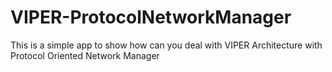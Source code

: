 # VIPER-ProtocolNetworkManager
This is a simple app to show how can you deal with VIPER Architecture with Protocol Oriented Network Manager
